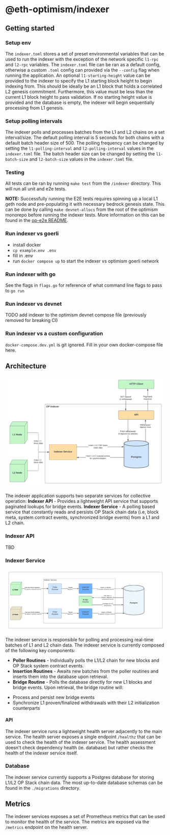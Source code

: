 # @eth-optimism/indexer

## Getting started


### Setup env
The `indexer.toml` stores a set of preset environmental variables that can be used to run the indexer with the exception of the network specific `l1-rpc` and `l2-rpc` variables. The `indexer.toml` file can be ran as a default config, otherwise a custom `.toml` config can provided via the `--config` flag when running the application. An optional `l1-starting-height` value can be provided to the indexer to specify the L1 starting block height to begin indexing from. This should be ideally be an L1 block that holds a correlated L2 genesis commitment. Furthermore, this value must be less than the current L1 block height to pass validation. If no starting height value is provided and the database is empty, the indexer will begin sequentially processing from L1 genesis.

### Setup polling intervals
The indexer polls and processes batches from the L1 and L2 chains on a set interval/size. The default polling interval is 5 seconds for both chains with a default batch header size of 500. The polling frequency can be changed by setting the `l1-polling-interval` and `l2-polling-interval` values in the `indexer.toml` file. The batch header size can be changed by setting the `l1-batch-size` and `l2-batch-size` values in the `indexer.toml` file.

### Testing
All tests can be ran by running `make test` from the `/indexer` directory.  This will run all unit and e2e tests.

**NOTE:** Successfully running the E2E tests requires spinning up a local L1 geth node and pre-populating it with necessary bedrock genesis state.  This can be done by calling `make devnet-allocs` from the root of the optimism monorepo before running the indexer tests. More information on this can be found in the [op-e2e README](../op-e2e/README.md).

### Run indexer vs goerli

- install docker
- `cp example.env .env`
- fill in .env
- run `docker compose up` to start the indexer vs optimism goerli network

### Run indexer with go

See the flags in `flags.go` for reference of what command line flags to pass to `go run`

### Run indexer vs devnet

TODO add indexer to the optimism devnet compose file (previously removed for breaking CI)

### Run indexer vs a custom configuration

`docker-compose.dev.yml` is git ignored.   Fill in your own docker-compose file here.

## Architecture
![Architectural Diagram](./assets/architecture.png)


The indexer application supports two separate services for collective operation:
**Indexer API** - Provides a lightweight API service that supports paginated lookups for bridge events.
**Indexer Service** - A polling based service that constantly reads and persists OP Stack chain data (i.e, block meta, system contract events, synchronized bridge events) from a L1 and L2 chain.

### Indexer API
TBD

### Indexer Service
![Service Component Diagram](./assets/indexer-service.png)

The indexer service is responsible for polling and processing real-time batches of L1 and L2 chain data. The indexer service is currently composed of the following key components:
- **Poller Routines** - Individually polls the L1/L2 chain for new blocks and OP Stack system contract events.
- **Insertion Routines** - Awaits new batches from the poller routines and inserts them into the database upon retrieval.
- **Bridge Routine** - Polls the database directly for new L1 blocks and bridge events. Upon retrieval, the bridge routine will:
* Process and persist new bridge events
* Synchronize L1 proven/finalized withdrawals with their L2 initialization counterparts

#### API 
The indexer service runs a lightweight health server adjacently to the main service. The health server exposes a single endpoint `/healthz` that can be used to check the health of the indexer service. The health assessment doesn't check dependency health (ie. database) but rather checks the health of the indexer service itself.

### Database
The indexer service currently supports a Postgres database for storing L1/L2 OP Stack chain data. The most up-to-date database schemas can be found in the `./migrations` directory.

## Metrics 
The indexer services exposes a set of Prometheus metrics that can be used to monitor the health of the service. The metrics are exposed via the `/metrics` endpoint on the health server. 